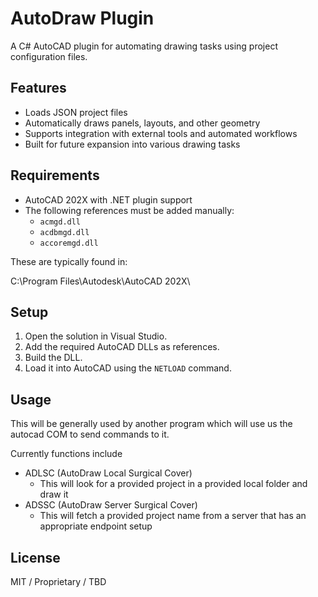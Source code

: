 # AutoDraw Plugin

A C# AutoCAD plugin for automating drawing tasks using project configuration files.

## Features

- Loads JSON project files
- Automatically draws panels, layouts, and other geometry
- Supports integration with external tools and automated workflows
- Built for future expansion into various drawing tasks

## Requirements

- AutoCAD 202X with .NET plugin support
- The following references must be added manually:
  - `acmgd.dll`
  - `acdbmgd.dll`
  - `accoremgd.dll`

These are typically found in:

C:\Program Files\Autodesk\AutoCAD 202X\


## Setup

1. Open the solution in Visual Studio.
2. Add the required AutoCAD DLLs as references.
3. Build the DLL.
4. Load it into AutoCAD using the `NETLOAD` command.

## Usage

This will be generally used by another program which will use us the autocad COM to send commands to it.

Currently functions include
  - ADLSC (AutoDraw Local Surgical Cover)
	- This will look for a provided project in a provided local folder and draw it
  - ADSSC (AutoDraw Server Surgical Cover)
	- This will fetch a provided project name from a server that has an appropriate endpoint setup
	

## License

MIT / Proprietary / TBD